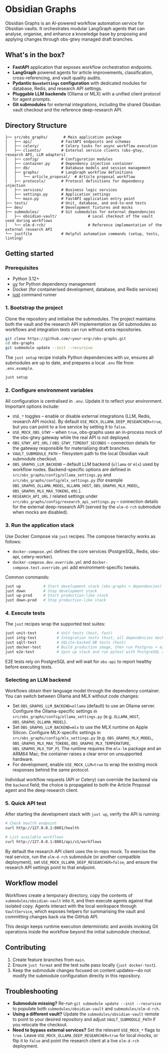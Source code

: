 # Obsidian Graphs

Obsidian Graphs is an AI-powered workflow automation service for Obsidian vaults. It orchestrates modular LangGraph agents that can analyse, organise, and enhance a knowledge base by proposing and applying changes through obs-gtwy managed draft branches.

## What's in the box?

- **FastAPI** application that exposes workflow orchestration endpoints.
- **LangGraph** powered agents for article improvements, classification, cross-referencing, and vault quality audits.
- **Pydantic `BaseSettings` configuration** with dedicated modules for database, Redis, and research API settings.
- **Pluggable LLM backends** (Ollama or MLX) with a unified client protocol for agent prompts.
- **Git submodules** for external integrations, including the shared Obsidian vault checkout and the reference deep-research API.

## Directory Structure

```
├── src/obs_graphs/       # Main application package
│   ├── api/             # FastAPI endpoints and schemas
│   ├── celery/          # Celery tasks for async workflow execution
│   ├── clients/         # External service clients (obs-gtwy, research API, LLM adapters)
│   ├── config/          # Configuration modules
│   ├── container.py     # Dependency injection container
│   ├── db/              # Database models and session management
│   ├── graphs/          # LangGraph workflow definitions
│   │   └── article_proposal/  # Article proposal workflow
│   ├── protocols/       # Protocol definitions for dependency injection
│   ├── services/        # Business logic services
│   ├── settings.py      # Application settings
│   └── main.py          # FastAPI application entry point
├── tests/               # Unit, database, and end-to-end tests
├── dev/                 # Development fixtures and mocks
├── submodules/          # Git submodules for external dependencies
│   ├── obsidian-vault/              # Local checkout of the vault used during workflows
│   └── olm-d-rch/                   # Reference implementation of the external research API
└── justfile             # Helpful automation commands (setup, tests, linting)
```

## Getting started

### Prerequisites

- Python 3.12+
- [uv](https://github.com/astral-sh/uv) for Python dependency management
- Docker (for containerised development, database, and Redis services)
- [just](https://github.com/casey/just) command runner

### 1. Bootstrap the project

Clone the repository and initialise the submodules. The project maintains both the vault and the research API implementation as Git submodules so workflows and integration tests can run without extra repositories.

```bash
git clone https://github.com/<your-org>/obs-graphs.git
cd obs-graphs
git submodule update --init --recursive
```

The `just setup` recipe installs Python dependencies with uv, ensures all submodules are up to date, and prepares a local `.env` file from `.env.example`.

```bash
just setup
```

### 2. Configure environment variables

All configuration is centralised in `.env`. Update it to reflect your environment. Important options include:

- `USE_*` toggles – enable or disable external integrations (LLM, Redis, research API mocks). By default `USE_MOCK_OLLAMA_DEEP_RESEARCHER=true`, but you can point to a live service by setting it to `false`.
- `USE_MOCK_OBS_GTWY` – when `true`, obs-graphs uses an in-process mock of the obs-gtwy gateway while the real API is not deployed.
- `OBS_GTWY_API_URL` / `OBS_GTWY_TIMEOUT_SECONDS` – connection details for the gateway responsible for materialising draft branches.
- `VAULT_SUBMODULE_PATH` – filesystem path to the local Obsidian vault submodule checkout.
- `OBS_GRAPHS_LLM_BACKEND` – default LLM backend (`ollama` or `mlx`) used by workflow nodes. Backend-specific options are defined in `src/obs_graphs/config/ollama_settings.py` and `src/obs_graphs/config/mlx_settings.py` (for example `OBS_GRAPHS_OLLAMA_MODEL`, `OLLAMA_HOST`, `OBS_GRAPHS_MLX_MODEL`, `OBS_GRAPHS_MLX_MAX_TOKENS`, etc.).
- `RESEARCH_API_URL` / related settings under `src/obs_graphs/config/research_api_settings.py` – connection details for the external deep-research API (served by the `olm-d-rch` submodule when mocks are disabled).

### 3. Run the application stack

Use Docker Compose via `just` recipes. The compose hierarchy works as follows:

- `docker-compose.yml` defines the core services (PostgreSQL, Redis, obs-api, celery-worker).
- `docker-compose.dev.override.yml` and `docker-compose.test.override.yml` add environment-specific tweaks.

Common commands:

```bash
just up          # Start development stack (obs-graphs + dependencies)
just down        # Stop development stack
just up-prod     # Start production-like stack
just down-prod   # Stop production-like stack
```

### 4. Execute tests

The `just` recipes wrap the supported test suites:

```bash
just unit-test         # Unit tests (host, fast)
just intg-test         # Integration tests (host, all dependencies mocked)
just sqlt-test         # SQLite-backed DB tests (host)
just docker-test       # Build production image, then run Postgres + e2e suite
just e2e-test          # Spin up stack and run pytest with PostgreSQL and mocked research service
```

E2E tests rely on PostgreSQL and will wait for `obs-api` to report healthy before executing tests.

### Selecting an LLM backend

Workflows obtain their language model through the dependency container. You can switch between Ollama and MLX without code changes:

- Set `OBS_GRAPHS_LLM_BACKEND=ollama` (default) to use an Ollama server. Configure the Ollama-specific settings in `src/obs_graphs/config/ollama_settings.py` (e.g. `OLLAMA_HOST`, `OBS_GRAPHS_OLLAMA_MODEL`).
- Set `OBS_GRAPHS_LLM_BACKEND=mlx` to use the MLX runtime on Apple Silicon. Configure MLX-specific settings in `src/obs_graphs/config/mlx_settings.py` (e.g. `OBS_GRAPHS_MLX_MODEL`, `OBS_GRAPHS_MLX_MAX_TOKENS`, `OBS_GRAPHS_MLX_TEMPERATURE`, `OBS_GRAPHS_MLX_TOP_P`). The runtime requires the `mlx-lm` package and an ARM64 Mac; the container raises a clear error on unsupported hardware.
- For development, enable `USE_MOCK_LLM=true` to wrap the existing mock responses behind the same protocol.

Individual workflow requests (API or Celery) can override the backend via the `backend` field; the choice is propagated to both the Article Proposal agent and the deep research client.

### 5. Quick API test

After starting the development stack with `just up`, verify the API is running:

```bash
# Check health endpoint
curl http://127.0.0.1:8001/health

# List available workflows
curl http://127.0.0.1:8001/api/v1/workflows
```

By default the research API client uses the in-repo mock. To exercise the real service, run the `olm-d-rch` submodule (or another compatible deployment), set `USE_MOCK_OLLAMA_DEEP_RESEARCHER=false`, and ensure the research API settings point to that endpoint.

## Workflow model

Workflows create a temporary directory, copy the contents of `submodules/obsidian-vault` into it, and then execute agents against that isolated copy. Agents interact with the local workspace through `VaultService`, which exposes helpers for summarising the vault and committing changes back via the GitHub API.

This design keeps runtime execution deterministic and avoids invoking Git operations inside the workflow beyond the initial submodule checkout.

## Contributing

1. Create feature branches from `main`.
2. Ensure `just format` and the test suite pass locally (`just docker-test`).
3. Keep the submodule changes focused on content updates—do not modify the submodule configuration directly in this repository.

## Troubleshooting

- **Submodule missing?** Re-run `git submodule update --init --recursive` to populate both `submodules/obsidian-vault` and `submodules/olm-d-rch`.
- **Using a different vault?** Update the `submodules/obsidian-vault` remote to point to your desired repository and adjust `VAULT_SUBMODULE_PATH` if you relocate the checkout.
- **Need to bypass external services?** Set the relevant `USE_MOCK_*` flags to `true`. Leave `USE_MOCK_OLLAMA_DEEP_RESEARCHER=true` for local mocks, or flip it to `false` and point the research client at a live `olm-d-rch` deployment.
